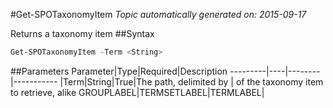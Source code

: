 #Get-SPOTaxonomyItem
*Topic automatically generated on: 2015-09-17*

Returns a taxonomy item
##Syntax
```powershell
Get-SPOTaxonomyItem -Term <String>
```


##Parameters
Parameter|Type|Required|Description
---------|----|--------|-----------
|Term|String|True|The path, delimited by | of the taxonomy item to retrieve, alike GROUPLABEL|TERMSETLABEL|TERMLABEL|
<!-- Ref: 5961C9B229E06A6C7354638D9518A359 -->